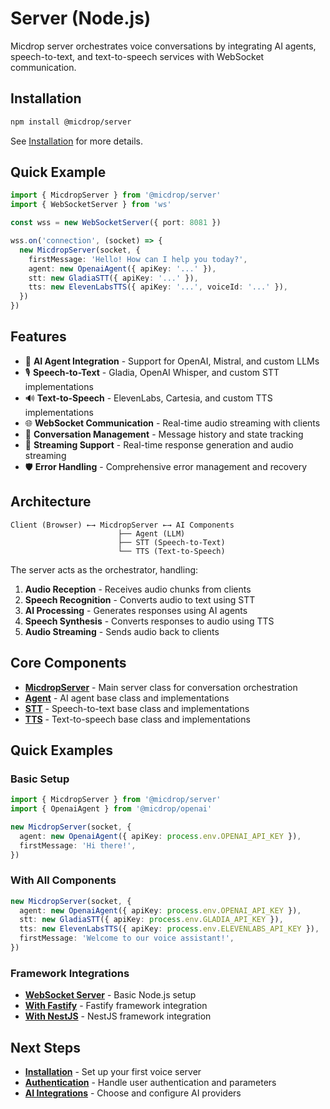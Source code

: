 # Server (Node.js)

Micdrop server orchestrates voice conversations by integrating AI agents, speech-to-text, and text-to-speech services with WebSocket communication.

## Installation

```bash
npm install @micdrop/server
```

See [Installation](./installation) for more details.

## Quick Example

```typescript
import { MicdropServer } from '@micdrop/server'
import { WebSocketServer } from 'ws'

const wss = new WebSocketServer({ port: 8081 })

wss.on('connection', (socket) => {
  new MicdropServer(socket, {
    firstMessage: 'Hello! How can I help you today?',
    agent: new OpenaiAgent({ apiKey: '...' }),
    stt: new GladiaSTT({ apiKey: '...' }),
    tts: new ElevenLabsTTS({ apiKey: '...', voiceId: '...' }),
  })
})
```

## Features

- 🤖 **AI Agent Integration** - Support for OpenAI, Mistral, and custom LLMs
- 🎙️ **Speech-to-Text** - Gladia, OpenAI Whisper, and custom STT implementations
- 🔊 **Text-to-Speech** - ElevenLabs, Cartesia, and custom TTS implementations
- 🌐 **WebSocket Communication** - Real-time audio streaming with clients
- 💬 **Conversation Management** - Message history and state tracking
- 🔄 **Streaming Support** - Real-time response generation and audio streaming
- 🛡️ **Error Handling** - Comprehensive error management and recovery

## Architecture

```
Client (Browser) ←→ MicdropServer ←→ AI Components
                        ├── Agent (LLM)
                        ├── STT (Speech-to-Text)
                        └── TTS (Text-to-Speech)
```

The server acts as the orchestrator, handling:

1. **Audio Reception** - Receives audio chunks from clients
2. **Speech Recognition** - Converts audio to text using STT
3. **AI Processing** - Generates responses using AI agents
4. **Speech Synthesis** - Converts responses to audio using TTS
5. **Audio Streaming** - Sends audio back to clients

## Core Components

- **[MicdropServer](./micdrop-server)** - Main server class for conversation orchestration
- **[Agent](../ai-integration/custom-integrations/custom-agent)** - AI agent base class and implementations
- **[STT](../ai-integration/custom-integrations/custom-stt)** - Speech-to-text base class and implementations
- **[TTS](../ai-integration/custom-integrations/custom-tts)** - Text-to-speech base class and implementations

## Quick Examples

### Basic Setup

```typescript
import { MicdropServer } from '@micdrop/server'
import { OpenaiAgent } from '@micdrop/openai'

new MicdropServer(socket, {
  agent: new OpenaiAgent({ apiKey: process.env.OPENAI_API_KEY }),
  firstMessage: 'Hi there!',
})
```

### With All Components

```typescript
new MicdropServer(socket, {
  agent: new OpenaiAgent({ apiKey: process.env.OPENAI_API_KEY }),
  stt: new GladiaSTT({ apiKey: process.env.GLADIA_API_KEY }),
  tts: new ElevenLabsTTS({ apiKey: process.env.ELEVENLABS_API_KEY }),
  firstMessage: 'Welcome to our voice assistant!',
})
```

### Framework Integrations

- **[WebSocket Server](./installation)** - Basic Node.js setup
- **[With Fastify](./with-fastify)** - Fastify framework integration
- **[With NestJS](./with-nestjs)** - NestJS framework integration

## Next Steps

- **[Installation](./installation)** - Set up your first voice server
- **[Authentication](./auth-and-parameters)** - Handle user authentication and parameters
- **[AI Integrations](../ai-integration)** - Choose and configure AI providers
